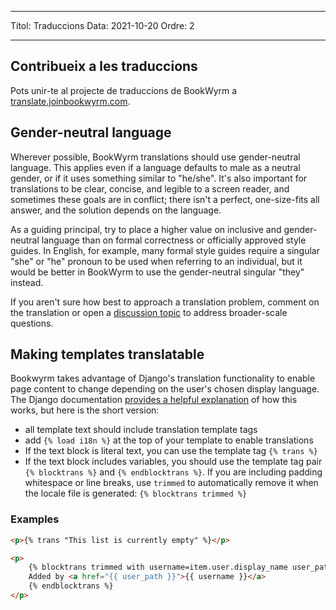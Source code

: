 - - -
Títol: Traduccions Data: 2021-10-20 Ordre: 2
- - -

## Contribueix a les traduccions

Pots unir-te al projecte de traduccions de BookWyrm a [translate.joinbookwyrm.com](https://translate.joinbookwyrm.com/).

## Gender-neutral language

Wherever possible, BookWyrm translations should use gender-neutral language. This applies even if a language defaults to male as a neutral gender, or if it uses something similar to "he/she". It's also important for translations to be clear, concise, and legible to a screen reader, and sometimes these goals are in conflict; there isn't a perfect, one-size-fits all answer, and the solution depends on the language.

As a guiding principal, try to place a higher value on inclusive and gender-neutral language than on formal correctness or officially approved style guides. In English, for example, many formal style guides require a singular "she" or "he" pronoun to be used when referring to an individual, but it would be better in BookWyrm to use the gender-neutral singular "they" instead.

If you aren't sure how best to approach a translation problem, comment on the translation or open a [discussion topic](https://translate.joinbookwyrm.com/project/bookwyrm/discussions) to address broader-scale questions.

## Making templates translatable

Bookwyrm takes advantage of Django's translation functionality to enable page content to change depending on the user's chosen display language. The Django documentation [provides a helpful explanation](https://docs.djangoproject.com/en/3.2/topics/i18n/translation/#internationalization-in-template-code) of how this works, but here is the short version:

* all template text should include translation template tags
* add `{% load i18n %}` at the top of your template to enable translations
* If the text block is literal text, you can use the template tag `{% trans %}`
* If the text block includes variables, you should use the template tag pair `{% blocktrans %}` and `{% endblocktrans %}`. If you are including padding whitespace or line breaks, use `trimmed` to automatically remove it when the locale file is generated: `{% blocktrans trimmed %}`

### Examples

```html
<p>{% trans "This list is currently empty" %}</p>

<p>
    {% blocktrans trimmed with username=item.user.display_name user_path=item.user.local_path %}
    Added by <a href="{{ user_path }}">{{ username }}</a>
    {% endblocktrans %}
</p>
```
